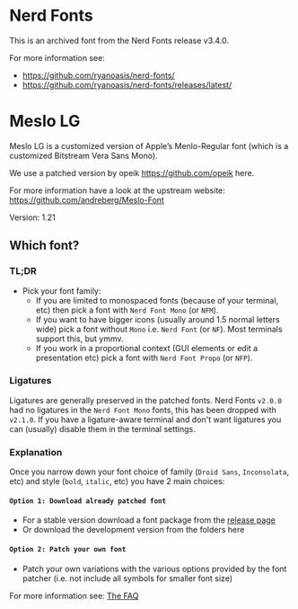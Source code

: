 # Nerd Fonts

This is an archived font from the Nerd Fonts release v3.4.0.

For more information see:

- https://github.com/ryanoasis/nerd-fonts/
- https://github.com/ryanoasis/nerd-fonts/releases/latest/

# Meslo LG

Meslo LG is a customized version of Apple’s Menlo-Regular font (which is a customized Bitstream Vera
Sans Mono).

We use a patched version by opeik https://github.com/opeik here.

For more information have a look at the upstream website: https://github.com/andreberg/Meslo-Font

Version: 1.21

## Which font?

### TL;DR

- Pick your font family:
  - If you are limited to monospaced fonts (because of your terminal, etc) then pick a font with
    `Nerd Font Mono` (or `NFM`).
  - If you want to have bigger icons (usually around 1.5 normal letters wide) pick a font without
    `Mono` i.e. `Nerd Font` (or `NF`). Most terminals support this, but ymmv.
  - If you work in a proportional context (GUI elements or edit a presentation etc) pick a font with
    `Nerd Font Propo` (or `NFP`).

### Ligatures

Ligatures are generally preserved in the patched fonts. Nerd Fonts `v2.0.0` had no ligatures in the
`Nerd Font Mono` fonts, this has been dropped with `v2.1.0`. If you have a ligature-aware terminal
and don't want ligatures you can (usually) disable them in the terminal settings.

### Explanation

Once you narrow down your font choice of family (`Droid Sans`, `Inconsolata`, etc) and style
(`bold`, `italic`, etc) you have 2 main choices:

#### `Option 1: Download already patched font`

- For a stable version download a font package from the
  [release page](https://github.com/ryanoasis/nerd-fonts/releases)
- Or download the development version from the folders here

#### `Option 2: Patch your own font`

- Patch your own variations with the various options provided by the font patcher (i.e. not include
  all symbols for smaller font size)

For more information see:
[The FAQ](https://github.com/ryanoasis/nerd-fonts/wiki/FAQ-and-Troubleshooting#which-font)

[SIL-RFN]: http://scripts.sil.org/cms/scripts/page.php?item_id=OFL_web_fonts_and_RFNs#14cbfd4a
